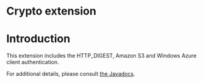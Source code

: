 Crypto extension
================

Introduction
============

This extension includes the HTTP\_DIGEST, Amazon S3 and Windows Azure
client authentication.

For additional details, please consult [the
Javadocs](http://restlet.org/learn/javadocs/2.0/jse/ext/org/restlet/ext/crypto/package-summary.html).

